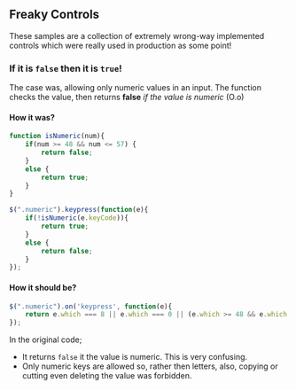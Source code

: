 ## Freaky Controls
These samples are a collection of extremely wrong-way implemented controls which were really used in production as some point!

### If it is `false` then it is `true`!
The case was, allowing only numeric values in an input. The function checks the value, then returns __false__ _if the value is numeric_ (O.o)

#### How it was?
```javascript
function isNumeric(num){    
    if(num >= 48 && num <= 57) {
        return false;
    }
    else {
        return true;
    }
}

$(".numeric").keypress(function(e){
    if(!isNumeric(e.keyCode)){
        return true;
    }
    else {
        return false;
    }
});
```

#### How it should be?
```javascript
$(".numeric").on('keypress', function(e){
    return e.which === 8 || e.which === 0 || (e.which >= 48 && e.which <= 57);
});
```
In the original code;

* It returns `false` it the value is numeric. This is very confusing. 
* Only numeric keys are allowed so, rather then letters, also, copying or cutting even deleting the value was forbidden.
